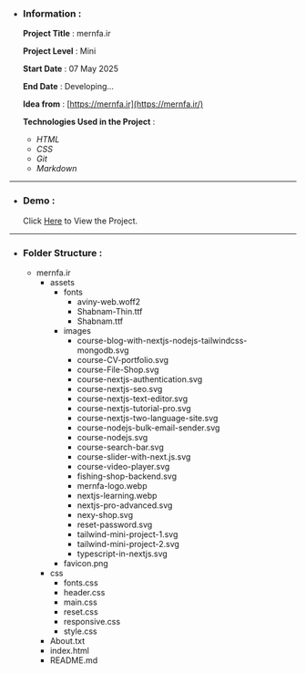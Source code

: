 - ### Information :

  **Project Title** : mernfa.ir

  **Project Level** : Mini

  **Start Date** : 07 May 2025

  **End Date** : Developing...

  **Idea from** : [https://mernfa.ir](https://mernfa.ir/)

  **Technologies Used in the Project** :

  - _HTML_
  - _CSS_
  - _Git_
  - _Markdown_

---

- ### Demo :

  Click [Here](https://hojjatgholamzadeh1997.github.io/mernfa.ir/) to View the Project.

---

- ### Folder Structure :

  - mernfa.ir
    - assets
      - fonts
        - aviny-web.woff2
        - Shabnam-Thin.ttf
        - Shabnam.ttf
      - images
        - course-blog-with-nextjs-nodejs-tailwindcss-mongodb.svg
        - course-CV-portfolio.svg
        - course-File-Shop.svg
        - course-nextjs-authentication.svg
        - course-nextjs-seo.svg
        - course-nextjs-text-editor.svg
        - course-nextjs-tutorial-pro.svg
        - course-nextjs-two-language-site.svg
        - course-nodejs-bulk-email-sender.svg
        - course-nodejs.svg
        - course-search-bar.svg
        - course-slider-with-next.js.svg
        - course-video-player.svg
        - fishing-shop-backend.svg
        - mernfa-logo.webp
        - nextjs-learning.webp
        - nextjs-pro-advanced.svg
        - nexy-shop.svg
        - reset-password.svg
        - tailwind-mini-project-1.svg
        - tailwind-mini-project-2.svg
        - typescript-in-nextjs.svg
      - favicon.png
    - css
      - fonts.css
      - header.css
      - main.css
      - reset.css
      - responsive.css
      - style.css
    - About.txt
    - index.html
    - README.md
